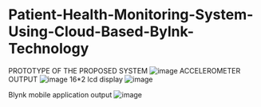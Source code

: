 # Patient-Health-Monitoring-System-Using-Cloud-Based-Bylnk-Technology
PROTOTYPE OF THE PROPOSED SYSTEM
![image](https://github.com/saikrishna5555/Patient-Health-Monitoring-System-Using-Cloud-Based-Bylnk-Technology/assets/84697463/a1c93cb5-8acc-44d7-85fb-53d0d0f3ef5a)
ACCELEROMETER OUTPUT 
![image](https://github.com/saikrishna5555/Patient-Health-Monitoring-System-Using-Cloud-Based-Bylnk-Technology/assets/84697463/059ab344-3bc6-4b43-8f82-97801a8ff263)
16*2 lcd display
![image](https://github.com/saikrishna5555/Patient-Health-Monitoring-System-Using-Cloud-Based-Bylnk-Technology/assets/84697463/4a3e7e2e-ea4a-45b0-a22a-9ab80681538f)

Blynk mobile application output
![image](https://github.com/saikrishna5555/Patient-Health-Monitoring-System-Using-Cloud-Based-Bylnk-Technology/assets/84697463/8aa79eff-3fc3-4347-9570-12d016c3b439)
